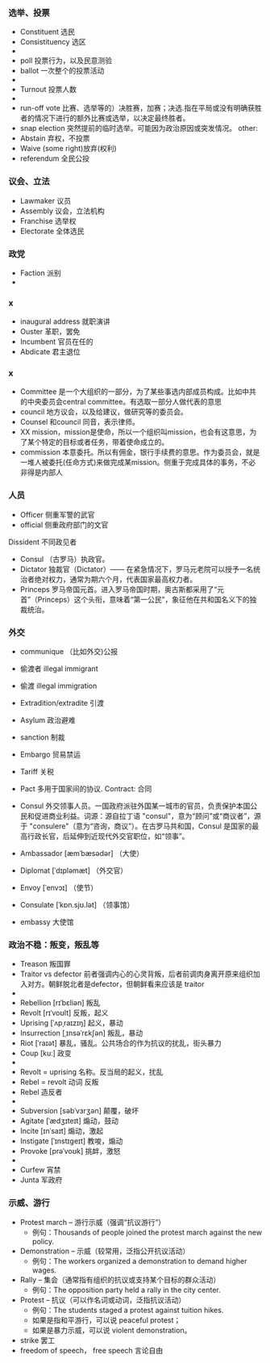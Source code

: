 ### 选举、投票
- Constituent 选民
- Consistituency 选区
- 
- poll 投票行为，以及民意测验
- ballot 一次整个的投票活动
- 
- Turnout 投票人数
-
- run-off vote 比赛、选举等的）决胜赛，加赛；决选.指在平局或没有明确获胜者的情况下进行的额外比赛或选举，以决定最终胜者。
- snap election 突然提前的临时选举。可能因为政治原因或突发情况。
other:
- Abstain 弃权，不投票
- Waive (some right)放弃(权利)
- referendum 全民公投

### 议会、立法
- Lawmaker 议员
- Assembly 议会，立法机构
- Franchise 选举权
- Electorate 全体选民

### 政党
- Faction 派别
- 
### x

- inaugural address 就职演讲
- Ouster 革职，罢免
- Incumbent 官员在任的
- Abdicate 君主退位

### x

- Committee 是一个大组织的一部分，为了某些事选内部成员构成。比如中共的中央委员会central committee。有选取一部分人做代表的意思
- council 地方议会，以及给建议，做研究等的委员会。
- Counsel 和council 同音，表示律师。
- XX mission，mission是使命，所以一个组织叫mission，也会有这意思，为了某个特定的目标或者任务，带着使命成立的。
- commission 本意委托。所以有佣金，银行手续费的意思。作为委员会，就是一堆人被委托(任命方式)来做完成某mission。侧重于完成具体的事务，不必非得是内部人

### 人员
- Officer 侧重军警的武官
- official 侧重政府部门的文官

Dissident 不同政见者

- Consul （古罗马）执政官。
- Dictator 独裁官（Dictator）—— 在紧急情况下，罗马元老院可以授予一名统治者绝对权力，通常为期六个月，代表国家最高权力者。
- Princeps 罗马帝国元首。进入罗马帝国时期，奥古斯都采用了“元首”（Princeps）这个头衔，意味着“第一公民”，象征他在共和国名义下的独裁统治。

### 外交
- communique （比如外交)公报
- 偷渡者 illegal immigrant
- 偷渡 illegal immigration
- Extradition/extradite 引渡
- Asylum 政治避难
- sanction 制裁
- Embargo 贸易禁运
- Tariff 关税
- Pact 多用于国家间的协议. Contract: 合同

- Consul 外交领事人员。一国政府派驻外国某一城市的官员，负责保护本国公民和促进商业利益。词源：源自拉丁语 "consul"，意为“顾问”或“商议者”，源于 "consulere"（意为“咨询，商议”）。在古罗马共和国，Consul 是国家的最高行政长官，后延伸到近现代外交官职位，如“领事”。
- Ambassador [æmˈbæsədər] （大使） 
- Diplomat [ˈdɪpləmæt] （外交官） 
- Envoy [ˈenvɔɪ] （使节）

- Consulate [ˈkɒn.sjʊ.lət] （领事馆）
- embassy 大使馆

### 政治不稳：叛变，叛乱等
- Treason 叛国罪
- Traitor vs defector 前者强调内心的心灵背叛，后者前调肉身离开原来组织加入对方。朝鲜脱北者是defector，但朝鲜看来应该是 traitor
-
- Rebellion [rɪˈbɛliən] 叛乱
- Revolt [rɪˈvoʊlt] 反叛，起义
- Uprising [ˈʌpˌraɪzɪŋ] 起义，暴动
- Insurrection [ˌɪnsəˈrɛkʃən] 叛乱，暴动
- Riot [ˈraɪət] 暴乱，骚乱。公共场合的作为抗议的扰乱，街头暴力
- Coup [kuː] 政变
-
- Revolt = uprising 名称。反当局的起义，扰乱
- Rebel = revolt 动词 反叛
- Rebel 造反者
- 
- Subversion [səbˈvɜrʒən] 颠覆，破坏
- Agitate [ˈædʒɪteɪt] 煽动，鼓动
- Incite [ɪnˈsaɪt] 煽动，激起
- Instigate [ˈɪnstɪɡeɪt] 教唆，煽动
- Provoke [prəˈvoʊk] 挑衅，激怒
-
- Curfew 宵禁
- Junta 军政府

### 示威、游行
- Protest march – 游行示威（强调“抗议游行”）
  - 例句：Thousands of people joined the protest march against the new policy. 
- Demonstration – 示威（较常用，泛指公开抗议活动）
  - 例句：The workers organized a demonstration to demand higher wages.
- Rally – 集会（通常指有组织的抗议或支持某个目标的群众活动）
  - 例句：The opposition party held a rally in the city center.
- Protest – 抗议（可以作名词或动词，泛指抗议活动）
  - 例句：The students staged a protest against tuition hikes.
  - 如果是指和平游行，可以说 peaceful protest；
  - 如果是暴力示威，可以说 violent demonstration。
- strike 罢工
- freedom of speech， free speech 言论自由
